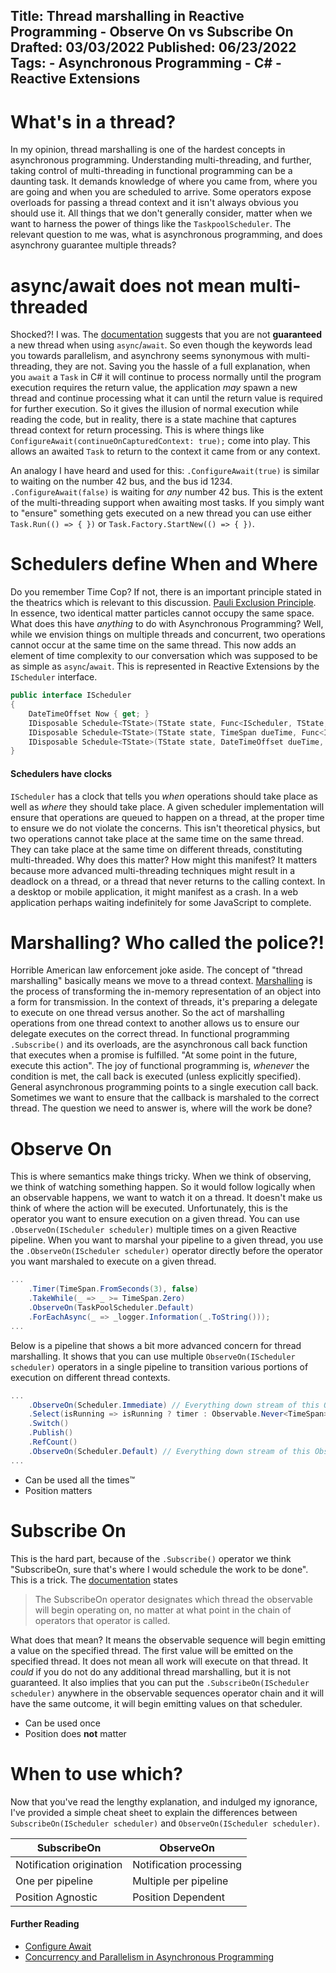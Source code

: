 Title: Thread marshalling in Reactive Programming - Observe On vs Subscribe On
Drafted: 03/03/2022
Published: 06/23/2022
Tags:
    - Asynchronous Programming
    - C#
    - Reactive Extensions
---

# What's in a thread?

In my opinion, thread marshalling is one of the hardest concepts in asynchronous programming.  Understanding multi-threading, and further, taking control of multi-threading in functional programming can be a daunting task.  It demands knowledge of where you came from, where you are going and when you are scheduled to arrive.  Some operators expose overloads for passing a thread context and it isn't always obvious you should use it.  All things that we don't generally consider, matter when we want to harness the power of things like the `TaskpoolScheduler`.  The relevant question to me was, what is asynchronous programming, and does asynchrony guarantee multiple threads?

# async/await does not mean multi-threaded

Shocked?!  I was.  The [documentation](https://docs.microsoft.com/en-us/dotnet/csharp/programming-guide/concepts/async/task-asynchronous-programming-model#BKMK_Threads) suggests that you are not **guaranteed** a new thread when using `async`/`await`.  So even though the keywords lead you towards parallelism, and asynchrony seems synonymous with multi-threading, they are not.  Saving you the hassle of a full explanation, when you `await` a `Task` in C# it will continue to process normally until the program execution requires the return value, the application _may_ spawn a new thread and continue processing what it can until the return value is required for further execution.  So it gives the illusion of normal execution while reading the code, but in reality, there is a state machine that captures thread context for return processing.  This is where things like `ConfigureAwait(continueOnCapturedContext: true);` come into play.  This allows an awaited `Task` to return to the context it came from or any context.

An analogy I have heard and used for this:  `.ConfigureAwait(true)` is similar to waiting on the number 42 bus, and the bus id 1234.  `.ConfigureAwait(false)` is waiting for _any_ number 42 bus.  This is the extent of the multi-threading support when awaiting most tasks.  If you simply want to "ensure" something gets executed on a new thread you can use either `Task.Run(() => { })` or `Task.Factory.StartNew(() => { })`.

# Schedulers define When and Where

Do you remember Time Cop?  If not, there is an important principle stated in the theatrics which is relevant to this discussion. [Pauli Exclusion Principle](https://en.wikipedia.org/wiki/Pauli_exclusion_principle).  In essence, two identical matter particles cannot occupy the same space.  What does this have _anything_ to do with Asynchronous Programming?  Well, while we envision things on multiple threads and concurrent, two operations cannot occur at the same time on the same thread.  This now adds an element of time complexity to our conversation which was supposed to be as simple as `async`/`await`.  This is represented in Reactive Extensions by the `IScheduler` interface.

```csharp
public interface IScheduler
{
    DateTimeOffset Now { get; }
    IDisposable Schedule<TState>(TState state, Func<IScheduler, TState, IDisposable> action);
    IDisposable Schedule<TState>(TState state, TimeSpan dueTime, Func<IScheduler, TState, IDisposable> action);
    IDisposable Schedule<TState>(TState state, DateTimeOffset dueTime, Func<IScheduler, TState, IDisposable> action);
}
```

#### Schedulers have clocks

`IScheduler` has a clock that tells you _when_ operations should take place as well as _where_ they should take place.  A given scheduler implementation will ensure that operations are queued to happen on a thread, at the proper time to ensure we do not violate the concerns.  This isn't theoretical physics, but two operations cannot take place at the same time on the same thread.  They can take place at the same time on different threads, constituting multi-threaded.  Why does this matter?  How might this manifest?  It matters because more advanced multi-threading techniques might result in a deadlock on a thread, or a thread that never returns to the calling context.  In a desktop or mobile application, it might manifest as a crash.  In a web application perhaps waiting indefinitely for some JavaScript to complete.

# Marshalling?  Who called the police?!

Horrible American law enforcement joke aside.  The concept of "thread marshalling" basically means we move to a thread context. [Marshalling](https://en.wikipedia.org/wiki/Marshalling_%28computer_science%29) is the process of transforming the in-memory representation of an object into a form for transmission.  In the context of threads, it's preparing a delegate to execute on one thread versus another.  So the act of marshalling operations from one thread context to another allows us to ensure our delegate executes on the correct thread.  In functional programming `.Subscribe()` and its overloads, are the asynchronous call back function that executes when a promise is fulfilled.  "At some point in the future, execute this action".  The joy of functional programming is, _whenever_ the condition is met, the call back is executed (unless explicitly specified).  General asynchronous programming points to a single execution call back.  Sometimes we want to ensure that the callback is marshaled to the correct thread.  The question we need to answer is, where will the work be done?

# Observe On

This is where semantics make things tricky.  When we think of observing, we think of watching something happen.  So it would follow logically when an observable happens, we want to watch it on a thread.  It doesn't make us think of where the action will be executed.  Unfortunately, this is the operator you want to ensure execution on a given thread.  You can use `.ObserveOn(IScheduler scheduler)` multiple times on a given Reactive pipeline.  When you want to marshal your pipeline to a given thread, you use the `.ObserveOn(IScheduler scheduler)` operator directly before the operator you want marshaled to execute on a given thread.

```csharp
...
    .Timer(TimeSpan.FromSeconds(3), false)
    .TakeWhile(_ => _ >= TimeSpan.Zero)
    .ObserveOn(TaskPoolScheduler.Default)
    .ForEachAsync(_ => _logger.Information(_.ToString()));
...
```

Below is a pipeline that shows a bit more advanced concern for thread marshalling.  It shows that you can use multiple `ObserveOn(IScheduler scheduler)` operators in a single pipeline to transition various portions of execution on different thread contexts.

```csharp
...
    .ObserveOn(Scheduler.Immediate) // Everything down stream of this ObserveOn will happen on the immediate scheduler, until the thread is marshalled.
    .Select(isRunning => isRunning ? timer : Observable.Never<TimeSpan>())
    .Switch()
    .Publish()
    .RefCount()
    .ObserveOn(Scheduler.Default) // Everything down stream of this ObserveOn will happen on the default scheduler.
...
```

- Can be used all the times™
- Position matters

# Subscribe On

This is the hard part, because of the `.Subscribe()` operator we think "SubscribeOn, sure that's where I would schedule the work to be done".  This is a trick.  The [documentation](https://reactivex.io/documentation/operators/subscribeon.html) states
> The SubscribeOn operator designates which thread the observable will begin operating on, no matter at what point in the chain of operators that operator is called.

What does that mean?  It means the observable sequence will begin emitting a value on the specified thread.  The first value will be emitted on the specified thread.  It does not mean all work will execute on that thread.  It _could_ if you do not do any additional thread marshalling, but it is not guaranteed.  It also implies that you can put the `.SubscribeOn(IScheduler scheduler)` anywhere in the observable sequences operator chain and it will have the same outcome, it will begin emitting values on that scheduler.

- Can be used once
- Position does **not** matter

# When to use which?

Now that you've read the lengthy explanation, and indulged my ignorance, I've provided a simple cheat sheet to explain the differences between `SubscribeOn(IScheduler scheduler)` and `ObserveOn(IScheduler scheduler)`.

| SubscribeOn | ObserveOn  |
| ----------- | ---------- |
| Notification origination | Notification processing |
| One per pipeline | Multiple per pipeline |
| Position Agnostic | Position Dependent |

#### Further Reading

- [Configure Await](https://devblogs.microsoft.com/dotnet/configureawait-faq)
- [Concurrency and Parallelism in Asynchronous Programming](https://stackoverflow.com/questions/4844637/what-is-the-difference-between-concurrency-parallelism-and-asynchronous-methods)
